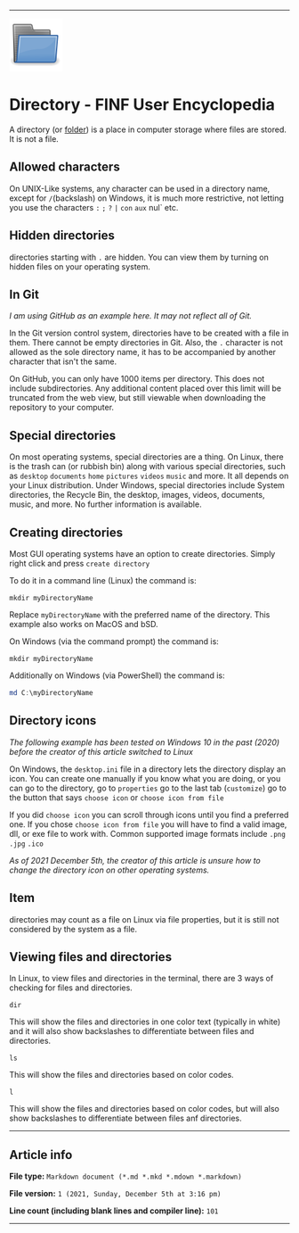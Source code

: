 
***

![/FINF/Encyclopedia/English/Directory/Folder.svg](/FINF/Encyclopedia/English/Directory/Folder.svg)

# Directory - FINF User Encyclopedia

A directory (or [folder](/FINF/Encyclopedia/English/Folder/)) is a place in computer storage where files are stored. It is not a file.

## Allowed characters

On UNIX-Like systems, any character can be used in a directory name, except for `/`(backslash) on Windows, it is much more restrictive, not letting you use the characters `:` `;` `?` `|` `con` `aux` nul` etc.

## Hidden directories

directories starting with `.` are hidden. You can view them by turning on hidden files on your operating system.

## In Git

_I am using GitHub as an example here. It may not reflect all of Git._

In the Git version control system, directories have to be created with a file in them. There cannot be empty directories in Git. Also, the `.` character is not allowed as the sole directory name, it has to be accompanied by another character that isn't the same.

On GitHub, you can only have 1000 items per directory. This does not include subdirectories. Any additional content placed over this limit will be truncated from the web view, but still viewable when downloading the repository to your computer.

## Special directories

On most operating systems, special directories are a thing. On Linux, there is the trash can (or rubbish bin) along with various special directories, such as `desktop` `documents` `home` `pictures` `videos` `music` and more. It all depends on your Linux distribution. Under Windows, special directories include System directories, the Recycle Bin, the desktop, images, videos, documents, music, and more. No further information is available.

## Creating directories

Most GUI operating systems have an option to create directories. Simply right click and press `create directory`

To do it in a command line (Linux) the command is:

```shell
mkdir myDirectoryName
```

Replace `myDirectoryName` with the preferred name of the directory. This example also works on MacOS and bSD.

On Windows (via the command prompt) the command is:

```shell
mkdir myDirectoryName
```

Additionally on Windows (via PowerShell) the command is:

```powershell
md C:\myDirectoryName
```

## Directory icons

_The following example has been tested on Windows 10 in the past (2020) before the creator of this article switched to Linux_

On Windows, the `desktop.ini` file in a directory lets the directory display an icon. You can create one manually if you know what you are doing, or you can go to the directory, go to `properties` go to the last tab (`customize`) go to the button that says `choose icon` or `choose icon from file`

If you did `choose icon` you can scroll through icons until you find a preferred one. If you chose `choose icon from file` you will have to find a valid image, dll, or exe file to work with. Common supported image formats include `.png` `.jpg` `.ico`

_As of 2021 December 5th, the creator of this article is unsure how to change the directory icon on other operating systems._

## Item

directories may count as a file on Linux via file properties, but it is still not considered by the system as a file.

## Viewing files and directories

In Linux, to view files and directories in the terminal, there are 3 ways of checking for files and directories.

```shell
dir
```

This will show the files and directories in one color text (typically in white) and it will also show backslashes to differentiate between files and directories.

```shell
ls
```

This will show the files and directories based on color codes.

```shell
l
```

This will show the files and directories based on color codes, but will also show backslashes to differentiate between files anf directories.

***

## Article info

**File type:** `Markdown document (*.md *.mkd *.mdown *.markdown)`

**File version:** `1 (2021, Sunday, December 5th at 3:16 pm)`

**Line count (including blank lines and compiler line):** `101`

***
